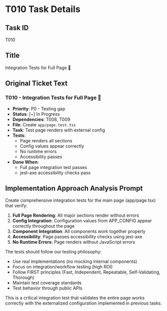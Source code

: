 # T010 Task Details

## Task ID
T010

## Title
Integration Tests for Full Page 🧪

## Original Ticket Text
### T010 - Integration Tests for Full Page 🧪
- **Priority**: P0 - Testing gap
- **Status**: [~] In Progress
- **Dependencies**: T008, T009
- **File**: Create `app/page.test.tsx`
- **Task**: Test page renders with external config
- **Tests**:
  - Page renders all sections
  - Config values appear correctly
  - No runtime errors
  - Accessibility passes
- **Done When**:
  - Full page integration test passes
  - jest-axe accessibility checks pass

## Implementation Approach Analysis Prompt
Create comprehensive integration tests for the main page (app/page.tsx) that verify:

1. **Full Page Rendering**: All major sections render without errors
2. **Config Integration**: Configuration values from APP_CONFIG appear correctly throughout the page
3. **Component Integration**: All components work together properly
4. **Accessibility**: Page passes accessibility checks using jest-axe
5. **No Runtime Errors**: Page renders without JavaScript errors

The tests should follow our testing philosophy:
- Use real implementations (no mocking internal components)
- Focus on integration/workflow testing (high ROI)
- Follow FIRST principles (Fast, Independent, Repeatable, Self-Validating, Thorough)
- Maintain test coverage standards
- Test behavior through public APIs

This is a critical integration test that validates the entire page works correctly with the externalized configuration implemented in previous tasks.